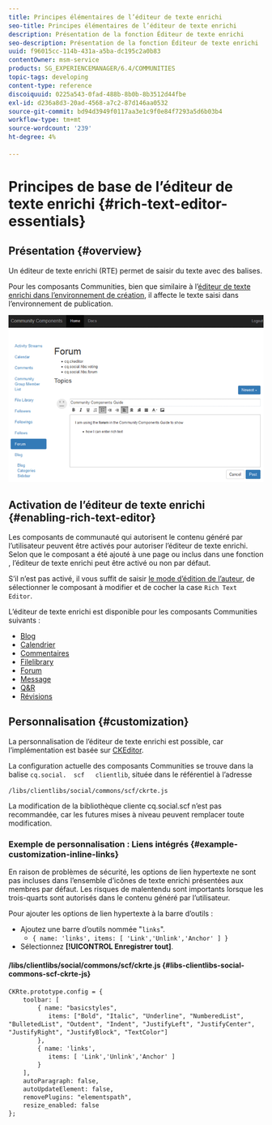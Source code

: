```yaml
---
title: Principes élémentaires de l’éditeur de texte enrichi
seo-title: Principes élémentaires de l’éditeur de texte enrichi
description: Présentation de la fonction Éditeur de texte enrichi
seo-description: Présentation de la fonction Éditeur de texte enrichi
uuid: f96015cc-114b-431a-a5ba-dc195c2a0b83
contentOwner: msm-service
products: SG_EXPERIENCEMANAGER/6.4/COMMUNITIES
topic-tags: developing
content-type: reference
discoiquuid: 0225a543-0fad-488b-8b0b-8b3512d44fbe
exl-id: d236a8d3-20ad-4568-a7c2-87d146aa0532
source-git-commit: bd94d3949f0117aa3e1c9f0e84f7293a5d6b03b4
workflow-type: tm+mt
source-wordcount: '239'
ht-degree: 4%

---
```


# Principes de base de l’éditeur de texte enrichi {#rich-text-editor-essentials}

## Présentation {#overview}

Un éditeur de texte enrichi (RTE) permet de saisir du texte avec des balises.

Pour les composants Communities, bien que similaire à l’[éditeur de texte enrichi dans l’environnement de création](../../help/sites-authoring/rich-text-editor.md), il affecte le texte saisi dans l’environnement de publication.

![chlimage_1-410](assets/chlimage_1-410.png)

## Activation de l’éditeur de texte enrichi {#enabling-rich-text-editor}

Les composants de communauté qui autorisent le contenu généré par l’utilisateur peuvent être activés pour autoriser l’éditeur de texte enrichi. Selon que le composant a été ajouté à une page ou inclus dans une fonction [](functions.md), l’éditeur de texte enrichi peut être activé ou non par défaut.

S’il n’est pas activé, il vous suffit de saisir [le mode d’édition de l’auteur](sites-console.md#authoring-site-content), de sélectionner le composant à modifier et de cocher la case `Rich Text Editor`.

L’éditeur de texte enrichi est disponible pour les composants Communities suivants :

* [Blog](blog-feature.md)
* [Calendrier](calendar.md)
* [Commentaires](comments.md)
* [Filelibrary](file-library.md)
* [Forum](forum.md)
* [Message](configure-messaging.md)
* [Q&amp;R](working-with-qna.md)
* [Révisions](reviews.md)

## Personnalisation {#customization}

La personnalisation de l’éditeur de texte enrichi est possible, car l’implémentation est basée sur [CKEditor](https://www.ckeditor.com/).

La configuration actuelle des composants Communities se trouve dans la balise `cq.social.  scf   clientlib`, située dans le référentiel à l’adresse

`/libs/clientlibs/social/commons/scf/ckrte.js`

La modification de la bibliothèque cliente cq.social.scf n’est pas recommandée, car les futures mises à niveau peuvent remplacer toute modification.

### Exemple de personnalisation : Liens intégrés {#example-customization-inline-links}

En raison de problèmes de sécurité, les options de lien hypertexte ne sont pas incluses dans l’ensemble d’icônes de texte enrichi présentées aux membres par défaut. Les risques de malentendu sont importants lorsque les trois-quarts sont autorisés dans le contenu généré par l’utilisateur.

Pour ajouter les options de lien hypertexte à la barre d’outils :

* Ajoutez une barre d’outils nommée &quot;`links`&quot;.
   * `{ name: 'links', items: [ 'Link','Unlink','Anchor' ] }`
* Sélectionnez **[!UICONTROL Enregistrer tout]**.

#### /libs/clientlibs/social/commons/scf/ckrte.js {#libs-clientlibs-social-commons-scf-ckrte-js}

```
CKRte.prototype.config = {
    toolbar: [
        { name: "basicstyles",
           items: ["Bold", "Italic", "Underline", "NumberedList", "BulletedList", "Outdent", "Indent", "JustifyLeft", "JustifyCenter", "JustifyRight", "JustifyBlock", "TextColor"]
        },
        { name: 'links', 
           items: [ 'Link','Unlink','Anchor' ] 
        }
    ],
    autoParagraph: false,
    autoUpdateElement: false,
    removePlugins: "elementspath",
    resize_enabled: false
};
```
